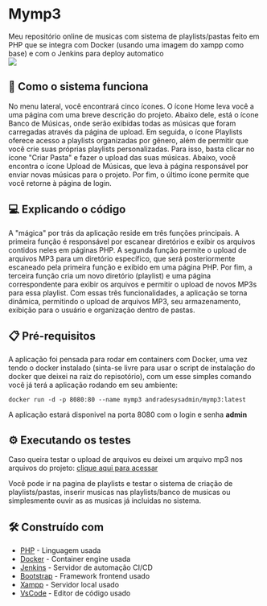 # Mymp3
Meu repositório online de musicas com sistema de playlists/pastas feito em PHP que se integra com Docker (usando uma imagem do xampp como base) e com o Jenkins para deploy automatico<br>
<img src='fotodoprojeto.png'>

## 🤔 Como o sistema funciona

No menu lateral, você encontrará cinco ícones. O ícone Home leva você a uma página com uma breve descrição do projeto. Abaixo dele, está o ícone Banco de Músicas, onde serão exibidas todas as músicas que foram carregadas através da página de upload. Em seguida, o ícone Playlists oferece acesso a playlists organizadas por gênero, além de permitir que você crie suas próprias playlists personalizadas. Para isso, basta clicar no ícone "Criar Pasta" e fazer o upload das suas músicas. Abaixo, você encontra o ícone Upload de Músicas, que leva à página responsável por enviar novas músicas para o projeto. Por fim, o último ícone permite que você retorne à página de login.

## 💻 Explicando o código

A "mágica" por trás da aplicação reside em três funções principais. A primeira função é responsável por escanear diretórios e exibir os arquivos contidos neles em páginas PHP. A segunda função permite o upload de arquivos MP3 para um diretório específico, que será posteriormente escaneado pela primeira função e exibido em uma página PHP. Por fim, a terceira função cria um novo diretório (playlist) e uma página correspondente para exibir os arquivos e permitir o upload de novos MP3s para essa playlist. Com essas três funcionalidades, a aplicação se torna dinâmica, permitindo o upload de arquivos MP3, seu armazenamento, exibição para o usuário e organização dentro de pastas.

## 📋 Pré-requisitos

A aplicação foi pensada para rodar em containers com Docker, uma vez tendo o docker instalado (sinta-se livre para usar o script de instalação do docker que deixei na raiz do repisotório), com um esse simples comando você já terá a aplicação rodando em seu ambiente:
```
docker run -d -p 8080:80 --name mymp3 andradesysadmin/mymp3:latest
```
A aplicação estará disponivel na porta 8080 com o login e senha **admin**

## ⚙️ Executando os testes

Caso queira testar o upload de arquivos eu deixei um arquivo mp3 nos arquivos do projeto: <a href="https://github.com/andradedevweb/mymp3/blob/main/audio.mp3">clique aqui para acessar</a>

Você pode ir na pagina de playlists e testar o sistema de criação de playlists/pastas, inserir musicas nas playlists/banco de musicas ou simplesmente ouvir as as musicas já incluidas no sistema.

## 🛠️ Construído com

* [PHP](https://www.php.net/) - Linguagem usada
* [Docker](https://www.docker.com/) - Container engine usada
* [Jenkins](https://www.jenkins.io/) - Servidor de automação CI/CD
* [Bootstrap](https://getbootstrap.com/) - Framework frontend usado
* [Xampp](https://www.apachefriends.org/pt_br/index.html) - Servidor local usado
* [VsCode](https://code.visualstudio.com/) - Editor de código usado
